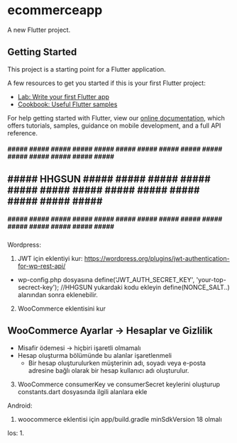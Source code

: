# ecommerceapp

A new Flutter project.

## Getting Started

This project is a starting point for a Flutter application.

A few resources to get you started if this is your first Flutter project:

- [Lab: Write your first Flutter app](https://flutter.dev/docs/get-started/codelab)
- [Cookbook: Useful Flutter samples](https://flutter.dev/docs/cookbook)

For help getting started with Flutter, view our
[online documentation](https://flutter.dev/docs), which offers tutorials,
samples, guidance on mobile development, and a full API reference.

##### ##### ##### ##### ##### ##### ##### ##### ##### ##### ##### ##### ##### ##### ##### ##### ###
## ##### HHGSUN ##### ##### ##### ##### ##### ##### ##### ##### ##### ##### ##### ##### ##### #####
##### ##### ##### ##### ##### ##### ##### ##### ##### ##### ##### ##### ##### ##### ##### ##### ###

Wordpress:
1. JWT için eklentiyi kur: https://wordpress.org/plugins/jwt-authentication-for-wp-rest-api/
  - wp-config.php dosyasına
  define('JWT_AUTH_SECRET_KEY', 'your-top-secrect-key'); //HHGSUN
  yukardaki kodu ekleyin define(NONCE_SALT..) alanından sonra eklenebilir.
2. WooCommerce eklentisini kur
  ## WooCommerce Ayarlar -> Hesaplar ve Gizlilik
  - Misafir ödemesi -> hiçbiri işaretli olmamalı
  - Hesap oluşturma bölümünde bu alanlar işaretlenmeli
    - Bir hesap oluşturulurken müşterinin adı, soyadı veya e-posta adresine bağlı olarak bir hesap kullanıcı adı oluşturulur.

3. WooCommerce consumerKey ve consumerSecret keylerini oluşturup constants.dart dosyasında ilgili alanlara ekle

Android:
1. woocommerce eklentisi için app/build.gradle minSdkVersion 18 olmalı

Ios:
1. 